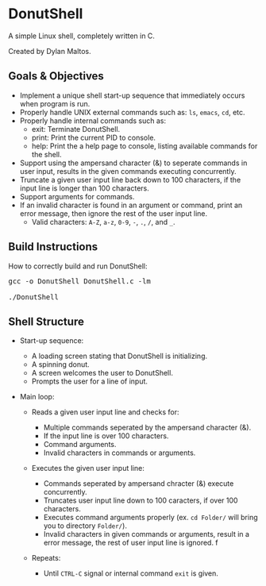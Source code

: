 # DonutShell 

A simple Linux shell, completely written in C.

Created by Dylan Maltos.

## Goals & Objectives

* Implement a unique shell start-up sequence that immediately occurs when program is run.
* Properly handle UNIX external commands such as: `ls`, `emacs`, `cd`, etc.
* Properly handle internal commands such as:
  - exit: Terminate DonutShell.
  - print: Print the current PID to console.
  - help: Print the a help page to console, listing available commands for the shell.
* Support using the ampersand character (&) to seperate commands in user input, results in the given commands executing concurrently.
* Truncate a given user input line back down to 100 characters, if the input line is longer than 100 characters.
* Support arguments for commands.
* If an invalid character is found in an argument or command, print an error message, then ignore the rest of the user input line.
  - Valid characters: `A-Z`, `a-z`, `0-9`, `-`, `.`, `/`, and `_`.

## Build Instructions

How to correctly build and run DonutShell:

<pre>
gcc -o DonutShell DonutShell.c -lm

./DonutShell
</pre>

## Shell Structure

* Start-up sequence:

  - A loading screen stating that DonutShell is initializing.
  - A spinning donut.
  - A screen welcomes the user to DonutShell.
  - Prompts the user for a line of input.
  
* Main loop:

  - Reads a given user input line and checks for:
  
    - Multiple commands seperated by the ampersand character (&).
    - If the input line is over 100 characters.
    - Command arguments.
    - Invalid characters in commands or arguments.
  
  - Executes the given user input line:
    - Commands seperated by ampersand chracter (&) execute concurrently.
    - Truncates user input line down to 100 caracters, if over 100 characters.
    - Executes command arguments properly (ex. `cd Folder/` will bring you to directory `Folder/`).
    - Invalid characters in given commands or arguments, result in a error message, the rest of user input line is ignored.
   f
  - Repeats:
    - Until `CTRL-C` signal or internal command `exit` is given.
